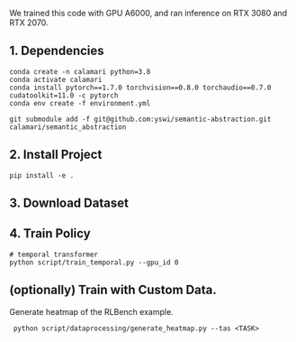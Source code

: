 
We trained this code with GPU A6000, and ran inference on RTX 3080 and RTX 2070.

## 1. Dependencies
```angular2html
conda create -n calamari python=3.8
conda activate calamari
conda install pytorch==1.7.0 torchvision==0.8.0 torchaudio==0.7.0 cudatoolkit=11.0 -c pytorch
conda env create -f environment.yml
```

```angular2html
git submodule add -f git@github.com:yswi/semantic-abstraction.git calamari/semantic_abstraction
```

## 2. Install Project
```
pip install -e .
```

## 3. Download Dataset


## 4. Train Policy
```
# temporal transformer
python script/train_temporal.py --gpu_id 0
```


## (optionally) Train with Custom Data. 
Generate heatmap of the RLBench example.
```
 python script/dataprocessing/generate_heatmap.py --tas <TASK>
```